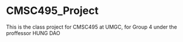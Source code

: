 # CMSC495_Project
This is the class project for CMSC495 at UMGC, for Group 4 under the proffessor HUNG DAO 
